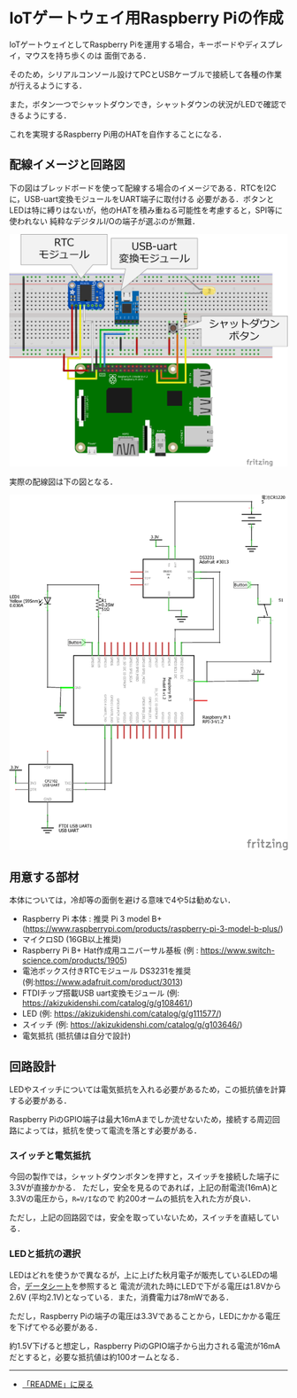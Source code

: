 # IoTゲートウェイ用Raspberry Piの作成

IoTゲートウェイとしてRaspberry Piを運用する場合，キーボードやディスプレイ，マウスを持ち歩くのは
面倒である．

そのため，シリアルコンソール設けてPCとUSBケーブルで接続して各種の作業が行えるようにする．

また，ボタン一つでシャットダウンでき，シャットダウンの状況がLEDで確認できるようにする．

これを実現するRaspberry Pi用のHATを自作することになる．

## 配線イメージと回路図

下の図はブレッドボードを使って配線する場合のイメージである．RTCをI2Cに，USB-uart変換モジュールをUART端子に取付ける
必要がある．ボタンとLEDは特に縛りはないが，他のHATを積み重ねる可能性を考慮すると，SPI等に使われない
純粋なデジタルI/Oの端子が選ぶのが無難．

![ブレッドボードによる配線](images/RaspberryPiの配線(ブレッドボード).png)

実際の配線図は下の図となる．

![回路図](images/RaspberryPiの配線(回路図).png)


## 用意する部材

本体については，冷却等の面倒を避ける意味で4や5は勧めない．

- Raspberry Pi 本体 : 推奨 Pi 3 model B+ (https://www.raspberrypi.com/products/raspberry-pi-3-model-b-plus/)
- マイクロSD (16GB以上推奨)
- Raspberry Pi B+ Hat作成用ユニバーサル基板 (例 : https://www.switch-science.com/products/1905)
- 電池ボックス付きRTCモジュール DS3231を推奨 (例:https://www.adafruit.com/product/3013)
- FTDIチップ搭載USB uart変換モジュール (例: https://akizukidenshi.com/catalog/g/g108461/)
- LED (例: https://akizukidenshi.com/catalog/g/g111577/)
- スイッチ (例: https://akizukidenshi.com/catalog/g/g103646/)
- 電気抵抗 (抵抗値は自分で設計)


## 回路設計
LEDやスイッチについては電気抵抗を入れる必要があるため，この抵抗値を計算する必要がある．

Raspberry PiのGPIO端子は最大16mAまでしか流せないため，接続する周辺回路によっては，抵抗を使って電流を落とす必要がある．

### スイッチと電気抵抗

今回の製作では，シャットダウンボタンを押すと，スイッチを接続した端子に3.3Vが直接かかる．
ただし，安全を見るのであれば，上記の耐電流(16mA)と3.3Vの電圧から，``R=V/I``なので
約200オームの抵抗を入れた方が良い．

ただし，上記の回路図では，安全を取っていないため，スイッチを直結している．

### LEDと抵抗の選択

LEDはどれを使うかで異なるが，上に上げた秋月電子が販売しているLEDの場合，[データシート](https://akizukidenshi.com/goodsaffix/OSR5JA3Z74A.pdf)を参照すると
電流が流れた時にLEDで下がる電圧は1.8Vから2.6V (平均2.1V)となっている．また，消費電力は78mWである．

ただし，Raspberry Piの端子の電圧は3.3Vであることから，LEDにかかる電圧を下げてやる必要がある．

約1.5V下げると想定し，Raspberry PiのGPIO端子から出力される電流が16mAだとすると，必要な抵抗値は約100オームとなる．


***

- [「README」に戻る](../README.md)
